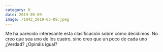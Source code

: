 ```yaml
--- 
category: D 
date: 2019-05-09 
image: /1042_2019-05-09.jpeg 
--- 
```


Me ha parecido interesante esta clasificación sobre cómo decidimos. No creo que sea uno de los cuatro, sino creo que un poco de cada uno ¿Verdad? ¿Opináis igual?